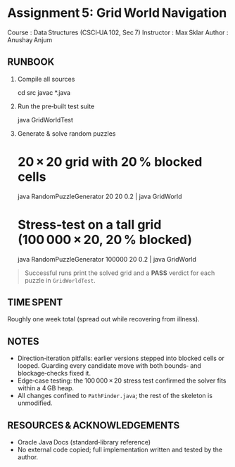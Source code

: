 # Assignment 5: Grid World Navigation
Course     : Data Structures (CSCI‑UA 102, Sec 7)
Instructor : Max Sklar
Author     : Anushay Anjum

## RUNBOOK

1. Compile all sources

   cd src
   javac *.java

2. Run the pre‑built test suite

   java GridWorldTest

3. Generate & solve random puzzles

   # 20 × 20 grid with 20 % blocked cells
   java RandomPuzzleGenerator 20 20 0.2 | java GridWorld

   # Stress‑test on a tall grid (100 000 × 20, 20 % blocked)
   java RandomPuzzleGenerator 100000 20 0.2 | java GridWorld

> Successful runs print the solved grid and a **PASS** verdict for each puzzle in `GridWorldTest`.

## TIME SPENT

Roughly one week total (spread out while recovering from illness).

## NOTES

* Direction‑iteration pitfalls: earlier versions stepped into blocked cells or looped. Guarding every candidate move with both bounds‐ and blockage‑checks fixed it.
* Edge‑case testing: the 100 000 × 20 stress test confirmed the solver fits within a 4 GB heap.
* All changes confined to `PathFinder.java`; the rest of the skeleton is unmodified.

## RESOURCES & ACKNOWLEDGEMENTS

* Oracle Java Docs (standard‑library reference)
* No external code copied; full implementation written and tested by the author.